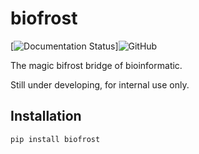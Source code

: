 # biofrost

[![Documentation Status](https://readthedocs.org/projects/biofrost/badge/?version=latest)]![GitHub](https://img.shields.io/github/license/kevinzjy/biofrost?label=license)

The magic bifrost bridge of bioinformatic.

Still under developing, for internal use only.

## Installation

```bash
pip install biofrost
```